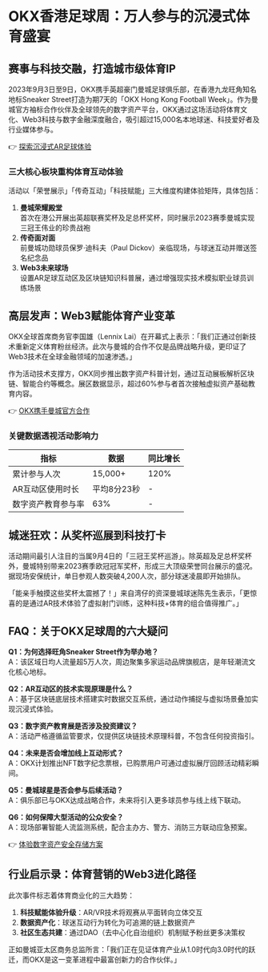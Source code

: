 # OKX香港足球周：万人参与的沉浸式体育盛宴  

## 赛事与科技交融，打造城市级体育IP  
2023年9月3日至9日，OKX携手英超豪门曼城足球俱乐部，在香港九龙旺角知名地标Sneaker Street打造为期7天的「OKX Hong Kong Football Week」。作为曼城官方袖标合作伙伴及全球领先的数字资产平台，OKX通过这场活动将体育文化、Web3科技与数字金融深度融合，吸引超过15,000名本地球迷、科技爱好者及行业媒体参与。  

👉 [探索沉浸式AR足球体验](https://bit.ly/okx_welcome)  

### 三大核心板块重构体育互动体验  
活动以「荣誉展示」「传奇互动」「科技赋能」三大维度构建体验矩阵，具体包括：  
1. **曼城荣耀殿堂**  
   首次在港公开展出英超联赛奖杯及足总杯奖杯，同时展示2023赛季曼城实现三冠王伟业的珍贵战袍  
2. **传奇面对面**  
   前曼城功勋球员保罗·迪科夫（Paul Dickov）亲临现场，与球迷互动并赠送签名纪念品  
3. **Web3未来球场**  
   设置AR足球互动区及区块链知识科普展，通过增强现实技术模拟职业球员训练场景  

## 高层发声：Web3赋能体育产业变革  
OKX全球首席商务官李国雄（Lennix Lai）在开幕式上表示：「我们正通过创新技术重新定义体育粉丝经济。此次与曼城的合作不仅是品牌战略升级，更印证了Web3技术在全球金融领域的加速渗透。」  

作为活动技术支撑方，OKX同步推出数字资产科普计划，通过互动展板解析区块链、智能合约等概念。展区数据显示，超过60%参与者首次接触虚拟资产基础教育内容。  

👉 [OKX携手曼城官方合作](https://bit.ly/okx_welcome)  

### 关键数据透视活动影响力  
| 指标                | 数据          | 同比增长  |
|---------------------|--------------|----------|
| 累计参与人次        | 15,000+      | 120%     |
| AR互动区使用时长    | 平均8分23秒  | -        |
| 数字资产教育参与率  | 63%          | -        |

## 城迷狂欢：从奖杯巡展到科技打卡  
活动期间最引人注目的当属9月4日的「三冠王奖杯巡游」。除英超及足总杯奖杯外，曼城特别带来2023赛季欧冠冠军奖杯，形成三大顶级荣誉同台展示的盛况。据现场安保统计，单日参观人数突破4,200人次，部分球迷凌晨即开始排队。  

「能亲手触摸这些奖杯太震撼了！」来自湾仔的资深曼城球迷陈先生表示，「更惊喜的是通过AR技术体验了虚拟射门训练，这种科技+体育的组合值得推广。」  

## FAQ：关于OKX足球周的六大疑问  
**Q1：为何选择旺角Sneaker Street作为举办地？**  
A：该区域日均人流量超5万人次，周边聚集多家运动品牌旗舰店，是年轻潮流文化核心地标。  

**Q2：AR互动区的技术实现原理是什么？**  
A：基于区块链底层技术搭建实时数据交互系统，通过动作捕捉与虚拟场景叠加实现沉浸式体验。  

**Q3：数字资产教育展是否涉及投资建议？**  
A：活动严格遵循监管要求，仅提供区块链技术原理科普，不包含任何投资指引。  

**Q4：未来是否会增加线上互动形式？**  
A：OKX计划推出NFT数字纪念票根，已购票用户可通过虚拟展厅回顾活动精彩瞬间。  

**Q5：曼城球星是否会参与后续活动？**  
A：俱乐部已与OKX达成战略合作，未来将引入更多球员参与线上线下联动。  

**Q6：如何保障大型活动的公众安全？**  
A：现场部署智能人流监测系统，配合主办方、警方、消防三方联动应急预案。  

👉 [体验数字资产安全存储方案](https://bit.ly/okx_welcome)  

## 行业启示录：体育营销的Web3进化路径  
此次事件标志着体育商业化的三大趋势：  
1. **科技赋能体验升级**：AR/VR技术将观赛从平面转向立体交互  
2. **数据资产化**：球迷互动行为转化为可追溯的链上数据资产  
3. **社区生态共建**：通过DAO（去中心化自治组织）机制赋予粉丝更多决策权  

正如曼城亚太区商务总监所言：「我们正在见证体育产业从1.0时代向3.0时代的跃迁，而OKX是这一变革进程中最富创新力的合作伙伴。」  
